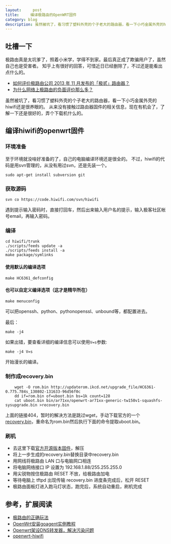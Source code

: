 ```yaml
---
layout:     post
title:     编译极路由的OpenWRT固件
category: blog
description: 虽然被坑了，看习惯了塑料外壳的个子老大的路由器，看一下小巧金属外壳的hiwifi还是很养眼的。从来没有接触过路由器固件的相关信息，现在有机会了，了解一下还是很好的，弄个下载机什么的。
---
```

## 吐槽一下
极路由真是太坑爹了，照着小米学，学得不到家。最后真正成了欺骗用户了，虽然自己也是受害者。 
知乎上有很好的回答，可惜近日已经删除了，不过还是能看出点什么的。

* [如何评价极路由公司 2013 年 11 月发布的「极贰」路由器？](http://www.zhihu.com/question/21971379)
* [为什么网络上极路由的负面评价那么多？](http://www.zhihu.com/question/21996327) 

虽然被坑了，看习惯了塑料外壳的个子老大的路由器，看一下小巧金属外壳的hiwifi还是很养眼的。 
从来没有接触过路由器固件的相关信息，现在有机会了，了解一下还是很好的，弄个下载机什么的。
## 编译hiwifi的openwrt固件
### 环境准备
至于环境就没啥好准备的了，自己的电脑编译环境还是很全的。 
不过，hiwifi的代码是用svn管理的，从没有用过svn，还是先装一个。 

    sudo apt-get install subversion git

### 获取源码
    svn co https://code.hiwifi.com/svn/hiwifi

遇到提示输入密码时，直接打回车，然后出来输入用户名的提示，输入极客社区帐号email，再输入密码。 
### 编译
    cd hiwifi/trunk
    ./scripts/feeds update -a
    ./scripts/feeds install -a
    make package/symlinks
#### 使用默认的编译选项
    make HC6361_defconfig
#### 也可以自定义编译选项（这才是精华所在）
    make menuconfig
可以把openssh、python、pythonopenssl、unbound等，都配置进去。 

最后： 

    make -j4

如果出错，要查看详细的编译信息可以使用`V=s`参数: 

    make -j4 V=s

开始漫长的编译。
### 制作成recovery.bin
        wget -O rom.bin http://updaterom.ikcd.net/upgrade_file/HC6361-0.775.784s_130802-131633-96d56f0c
        dd if=rom.bin of=uboot.bin bs=1k count=128
        cat uboot.bin bin/ar71xx/openwrt-ar71xx-generic-tw150v1-squashfs-sysupgrade.bin >recovery.bin

上面的链接404，暂时的解决方法是跳过wget，手动下载官方的一个[recovery.bin](http://bbs.hiwifi.com/thread-7710-1-1.html)，重命名为rom.bin然后执行下面的命令提取uboot.bin。
### 刷机
* 去这里下载[官方开源版本固件](http://bbs.hiwifi.com/thread-7710-1-1.html)，解压
* 将上一步生成的recovery.bin替换目录中recovery.bin
* 用网线将极路由 LAN 口与电脑网口相连
* 将电脑网络接口 IP 设置为 192.168.1.88/255.255.255.0
* 用尖锐物按住极路由 RESET 不放，给极路由加电
* 等待电脑上 tftpd 出现传输 recovery.bin 进度条完成后，松开 RESET
* 极路由面板灯进入跑马灯状态，跑完后，系统自动重启，刷机完成

## 参考，扩展阅读
* [极路由的正确玩法](http://chaopeng.me/blog/2013/10/28/hiwifi.html)
* [OpenWrt安装goagent实例教程](http://www.openwrt.org.cn/bbs/forum.php?mod=viewthread&tid=14193)
* [Openwrt架设DNS转发器，解决污染问题 ](http://blog.csdn.net/conupefox/article/details/8557253)
* [openwrt-hiwifi](https://code.google.com/p/openwrt-hiwifi/)
